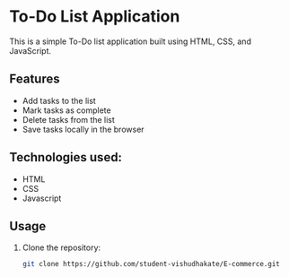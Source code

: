 # To-Do List Application

This is a simple To-Do list application built using HTML, CSS, and JavaScript.

## Features

- Add tasks to the list
- Mark tasks as complete
- Delete tasks from the list
- Save tasks locally in the browser
  
## Technologies used:
- HTML
- CSS
- Javascript
  
## Usage

1. Clone the repository:

   ```bash
   git clone https://github.com/student-vishudhakate/E-commerce.git
